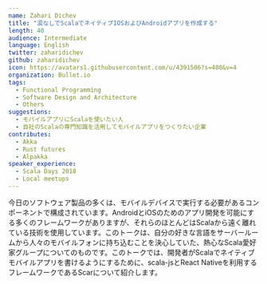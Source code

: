 ```yaml
---
name: Zahari Dichev
title: "涙なしでScalaでネイティブIOSおよびAndroidアプリを作成する"
length: 40
audience: Intermediate
language: English
twitter: zaharidichev
github: zaharidichev
icon: https://avatars1.githubusercontent.com/u/4391506?s=400&v=4
organization: Bullet.io
tags:
  - Functional Programming
  - Software Design and Architecture
  - Others
suggestions:
  - モバイルアプリにScalaを使いたい人
  - 自社のScalaの専門知識を活用してモバイルアプリをつくりたい企業
contributes:
  - Akka
  - Rust futures
  - Alpakka
speaker_experience:
  - Scala Days 2018
  - Local meetups
---
```

今日のソフトウェア製品の多くは、モバイルデバイスで実行する必要があるコンポーネントで構成されています。AndroidとiOSのためのアプリ開発を可能にする多くのフレームワークがありますが、それらのほとんどはScalaから遠く離れている技術を使用しています。このトークは、自分の好きな言語をサーバールームから人々のモバイルフォンに持ち込むことを決心していた、熱心なScala愛好家グループについてのものです。このトークでは、開発者がScalaでネイティブモバイルアプリを書けるようにするために、scala-jsとReact Nativeを利用するフレームワークであるScarについて紹介します。